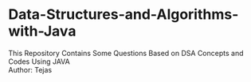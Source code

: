 # Data-Structures-and-Algorithms-with-Java
This Repository Contains Some Questions Based on DSA Concepts and Codes Using JAVA
<Br>
Author: Tejas
